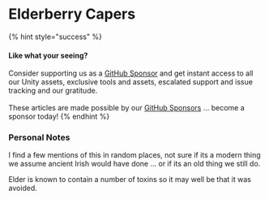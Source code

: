 # Elderberry Capers

{% hint style="success" %}
#### Like what your seeing?

Consider supporting us as a [GitHub Sponsor](../../../../company/concepts/become-a-sponsor.md) and get instant access to all our Unity assets, exclusive tools and assets, escalated support and issue tracking and our gratitude.\
\
These articles are made possible by our [GitHub Sponsors](https://github.com/sponsors/heathen-engineering) ... become a sponsor today!
{% endhint %}

### Personal Notes

I find a few mentions of this in random places, not sure if its a modern thing we assume ancient Irish would have done ... or if its an old thing we still do.

Elder is known to contain a number of toxins so it may well be that it was avoided.
